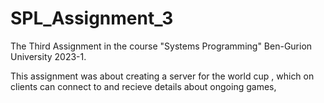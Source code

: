 # SPL_Assignment_3
The Third Assignment in the course "Systems Programming" Ben-Gurion University 2023-1.

This assignment was about creating a server for the world cup ,
which on clients can connect to and recieve details about ongoing games,


